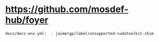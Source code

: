 # https://github.com/mosdef-hub/foyer

```console
docs/docs-env.yml:  - jaimergp/label/unsupported-cudatoolkit-shim

```
